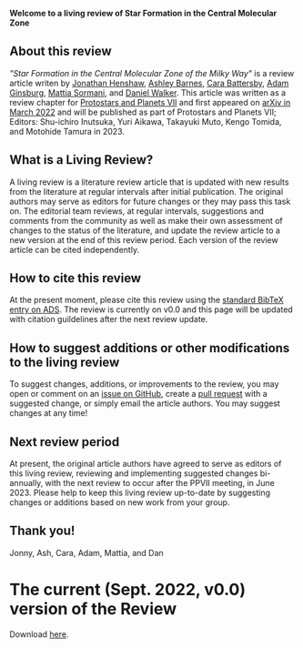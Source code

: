 **Welcome to a living review of Star Formation in the Central Molecular Zone**

## About this review
_"Star Formation in the Central Molecular Zone of the Milky Way"_ is a review article writen by [Jonathan Henshaw](https://www.jdhenshaw.com/), [Ashley Barnes](https://sites.google.com/view/ashleybarnesastro), [Cara Battersby](https://battersby.physics.uconn.edu/), [Adam Ginsburg](http://www.adamgginsburg.com/), [Mattia Sormani](https://www.ita.uni-heidelberg.de/~mattia/), and [Daniel Walker](https://www.daniellewiswalker.com/). This article was written as a review chapter for [Protostars and Planets VII](http://ppvii.org/) and first appeared on [arXiv in March 2022](https://ui.adsabs.harvard.edu/abs/2022arXiv220311223H/abstract) and will be published as part of Protostars and Planets VII; Editors: Shu-ichiro Inutsuka, Yuri Aikawa, Takayuki Muto, Kengo Tomida, and Motohide Tamura in 2023.

## What is a Living Review?
A living review is a literature review article that is updated with new results from the literature at regular intervals after initial publication. The original authors may serve as editors for future changes or they may pass this task on. The editorial team reviews, at regular intervals, suggestions and comments from the community as well as make their own assessment of changes to the status of the literature, and update the review article to a new version at the end of this review period. Each version of the review article can be cited independently.

## How to cite this review
At the present moment, please cite this review using the [standard BibTeX entry on ADS](https://ui.adsabs.harvard.edu/abs/2022arXiv220311223H/exportcitation). The review is currently on v0.0 and this page will be updated with citation guildelines after the next review update.

## How to suggest additions or other modifications to the living review

To suggest changes, additions, or improvements to the review, you may open or comment on an [issue on GitHub](https://github.com/CentralMolecularZone/PPVII_CMZ_Living/issue), create a [pull request](https://github.com/CentralMolecularZone/PPVII_CMZ_Living/pulls) with a suggested change, or simply email the article authors. You may suggest changes at any time!

## Next review period

At present, the original article authors have agreed to serve as editors of this living review, reviewing and implementing suggested changes bi-annually, with the next review to occur after the PPVII meeting, in June 2023. Please help to keep this living review up-to-date by suggesting changes or additions based on new work from your group. 

## Thank you!

Jonny, Ash, Cara, Adam, Mattia, and Dan

# The current (Sept. 2022, v0.0) version of the Review

Download [here](https://github.com/CentralMolecularZone/PPVII_CMZ_Living/blob/main/main.pdf).
<object data="main.pdf" width="1000" height="1000"></object>





